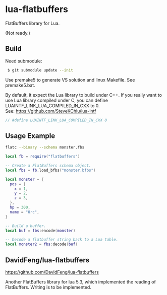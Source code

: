# lua-flatbuffers
FlatBuffers library for Lua.

(Not ready.)

Build
------
Need submodule:
```sh
 $ git submodule update --init
```

Use premake5 to generate VS solution and linux Makefile. See premake5.bat.

By default, it expect the Lua library to build under C++.
If you really want to use Lua library compiled under C,
you can define LUAINTF_LINK_LUA_COMPILED_IN_CXX to 0.
<br>See: https://github.com/SteveKChiu/lua-intf

```C++
// #define LUAINTF_LINK_LUA_COMPILED_IN_CXX 0
```

Usage Example
--------------
```sh
flatc --binary --schema monster.fbs
```

```lua
local fb = require("flatbuffers")

-- Create a FlatBuffers schema object.
local fbs = fb.load_bfbs("monster.bfbs")

local monster = {
  pos = {
    x = 1,
    y = 2,
    z = 3,
  },
  hp = 300,
  name = "Orc",
}

-- Build a buffer.
local buf = fbs:encode(monster)

-- Decode a flatbuffer string back to a Lua table.
local monster2 = fbs:decode(buf)
```

DavidFeng/lua-flatbuffers
-------------------------
https://github.com/DavidFeng/lua-flatbuffers

Another FlatBuffers library for lua 5.3,
which implemented the reading of FlatBuffers.
Writing is to be implemented.
